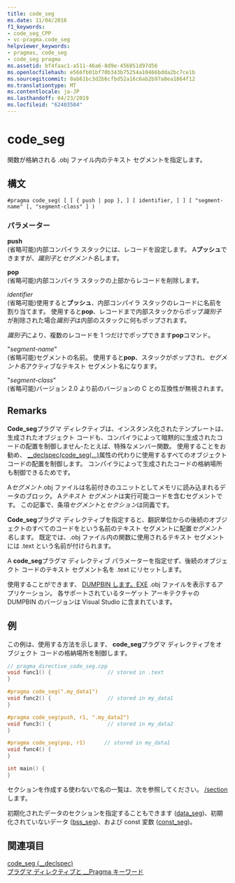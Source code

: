 ```yaml
---
title: code_seg
ms.date: 11/04/2016
f1_keywords:
- code_seg_CPP
- vc-pragma.code_seg
helpviewer_keywords:
- pragmas, code_seg
- code_seg pragma
ms.assetid: bf4faac1-a511-46a6-8d9e-456851d97d56
ms.openlocfilehash: e566fb01bf70b343b75254a10466bdda2bc7ce1b
ms.sourcegitcommit: 0ab61bc3d2b6cfbd52a16c6ab2b97a8ea1864f12
ms.translationtype: MT
ms.contentlocale: ja-JP
ms.lasthandoff: 04/23/2019
ms.locfileid: "62403504"
---
```

# <a name="codeseg"></a>code_seg
関数が格納される .obj ファイル内のテキスト セグメントを指定します。

## <a name="syntax"></a>構文

```
#pragma code_seg( [ [ { push | pop }, ] [ identifier, ] ] [ "segment-name" [, "segment-class" ] )
```

### <a name="parameters"></a>パラメーター

**push**<br/>
(省略可能)内部コンパイラ スタックには、レコードを設定します。 A**プッシュ**できますが、*識別子*と*セグメント名*します。

**pop**<br/>
(省略可能)内部コンパイラ スタックの上部からレコードを削除します。

*identifier*<br/>
(省略可能)使用すると**プッシュ**、内部コンパイラ スタックのレコードに名前を割り当てます。 使用すると**pop**、レコードまで内部スタックからポップ*識別子*が削除された場合*識別子*は内部のスタックに何もポップされます。

*識別子*により、複数のレコードを 1 つだけでポップできます**pop**コマンド。

"*segment-name*"<br/>
(省略可能)セグメントの名前。 使用すると**pop**、スタックがポップされ、*セグメント名*アクティブなテキスト セグメント名になります。

"*segment-class*"<br/>
(省略可能)バージョン 2.0 より前のバージョンの C との互換性が無視されます。

## <a name="remarks"></a>Remarks

**Code_seg**プラグマ ディレクティブは、インスタンス化されたテンプレートは、生成されたオブジェクト コードも、コンパイラによって暗黙的に生成されたコードの配置を制御しません-たとえば、特殊なメンバー関数。 使用することをお勧め、 [__declspec(code_seg(...)](../cpp/code-seg-declspec.md)属性の代わりに使用するすべてのオブジェクト コードの配置を制御します。 コンパイラによって生成されたコードの格納場所も制御できるためです。

A*セグメント*.obj ファイルは名前付きのユニットとしてメモリに読み込まれるデータのブロック。 A*テキスト セグメント*は実行可能コードを含むセグメントです。 この記事で、条項*セグメント*と*セクション*は同義です。

**Code_seg**プラグマ ディレクティブを指定すると、翻訳単位からの後続のオブジェクトのすべてのコードをという名前のテキスト セグメントに配置*セグメント名*します。 既定では、.obj ファイル内の関数に使用されるテキスト セグメントには .text という名前が付けられます。

A **code_seg**プラグマ ディレクティブ パラメーターを指定せず、後続のオブジェクト コードのテキスト セグメント名を .text にリセットします。

使用することができます、 [DUMPBIN します。EXE](../build/reference/dumpbin-command-line.md) .obj ファイルを表示するアプリケーション。 各サポートされているターゲット アーキテクチャの DUMPBIN のバージョンは Visual Studio に含まれています。

## <a name="example"></a>例

この例は、使用する方法を示します、 **code_seg**プラグマ ディレクティブをオブジェクト コードの格納場所を制御します。

```cpp
// pragma_directive_code_seg.cpp
void func1() {                  // stored in .text
}

#pragma code_seg(".my_data1")
void func2() {                  // stored in my_data1
}

#pragma code_seg(push, r1, ".my_data2")
void func3() {                  // stored in my_data2
}

#pragma code_seg(pop, r1)      // stored in my_data1
void func4() {
}

int main() {
}
```

セクションを作成する使わないで名の一覧は、次を参照してください。 [/section](../build/reference/section-specify-section-attributes.md)します。

初期化されたデータのセクションを指定することもできます ([data_seg](../preprocessor/data-seg.md))、初期化されていないデータ ([bss_seg](../preprocessor/bss-seg.md))、および const 変数 ([const_seg](../preprocessor/const-seg.md))。

## <a name="see-also"></a>関連項目

[code_seg (__declspec)](../cpp/code-seg-declspec.md)<br/>
[プラグマ ディレクティブと __Pragma キーワード](../preprocessor/pragma-directives-and-the-pragma-keyword.md)